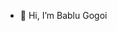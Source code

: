 - 👋 Hi, I’m Bablu Gogoi

<!---
bablugogoi/bablugogoi is a ✨ special ✨ repository because its `README.md` (this file) appears on your GitHub profile.
You can click the Preview link to take a look at your changes.
--->
